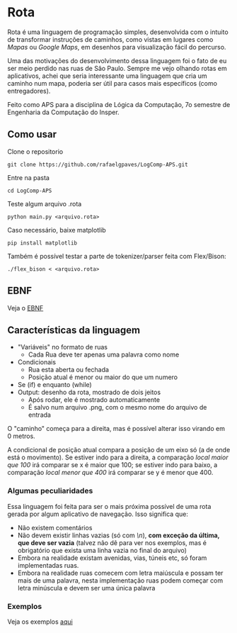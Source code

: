 # Rota

Rota é uma linguagem de programação simples, desenvolvida com o intuito de transformar instruções de caminhos, como vistas em lugares como *Mapas* ou *Google Maps*, em desenhos para visualização fácil do percurso.

Uma das motivações do desenvolvimento dessa linguagem foi o fato de eu ser meio perdido nas ruas de Sâo Paulo. Sempre me vejo olhando rotas em aplicativos, achei que seria interessante uma linguagem que cria um caminho num mapa, poderia ser útil para casos mais específicos (como entregadores).

Feito como APS para a disciplina de Lógica da Computação, 7o semestre de Engenharia da Computação do Insper.

## Como usar

Clone o repositorio
```
git clone https://github.com/rafaelgpaves/LogComp-APS.git
```

Entre na pasta
```
cd LogComp-APS
```

Teste algum arquivo .rota
```
python main.py <arquivo.rota>
```

Caso necessário, baixe matplotlib
```
pip install matplotlib
```

Também é possível testar a parte de tokenizer/parser feita com Flex/Bison:
```
./flex_bison < <arquivo.rota>
```

## EBNF

Veja o [EBNF](EBNF.md)

## Características da linguagem

- "Variáveis" no formato de ruas
    - Cada Rua deve ter apenas uma palavra como nome
- Condicionais
    - Rua esta aberta ou fechada
    - Posição atual é menor ou maior do que um numero
- Se (if) e enquanto (while)
- Output: desenho da rota, mostrado de dois jeitos
    - Após rodar, ele é mostrado automaticamente
    - É salvo num arquivo .png, com o mesmo nome do arquivo de entrada

O "caminho" começa para a direita, mas é possível alterar isso virando em 0 metros.

A condicional de posição atual compara a posição de um eixo só (a de onde está o movimento). Se estiver indo para a direita, a comparação *local maior que 100* irá comparar se x é maior que 100; se estiver indo para baixo, a comparação *local menor que 400* irá comparar se y é menor que 400.

### Algumas peculiaridades

Essa linguagem foi feita para ser o mais próxima possível de uma rota gerada por algum aplicativo de navegação. Isso significa que:
- Não existem comentários
- Não devem existir linhas vazias (só com *\n*), **com exceção da última, que deve ser vazia** (talvez não dê para ver nos exemplos, mas é obrigatório que exista uma linha vazia no final do arquivo)
- Embora na realidade existam avenidas, vias, túneis etc, só foram implementadas ruas.
- Embora na realidade ruas comecem com letra maiúscula e possam ter mais de uma palavra, nesta implementação ruas podem começar com letra minúscula e devem ser uma única palavra

### Exemplos

Veja os exemplos [aqui](./examples/)
